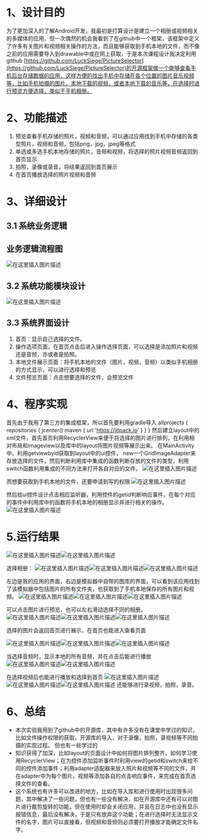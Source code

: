 # 1、设计目的
为了更加深入的了解Android开发，我最初是打算设计是建立一个相册或视频相关的多媒体的应用，但一次偶然的机会我看到了在github中一个框架，该框架中定义了许多有关图片和视频相关操作的方法，而且能够获取到手机本地的文件，而不像之前的应用需要导入到drawable中或在网上获取，于是本次课程设计我决定利用github
[https://github.com/LuckSiege/PictureSelector](https://github.com/LuckSiege/PictureSelector)的开源框架做一个能够查看手机后台存储数据的应用，这样方便的找出手机中存储在各个位置的图片音乐视频等，比如手机拍摄的图片，本地下载的视频，或者本地下载的音乐等，在选择时进行预览方便选择，类似于手机相册。

# 2、功能描述

 1. 预览查看手机存储的照片，视频和音频，可以通过应用找到手机中存储的各类型照片，视频和音频，包括png，jpg，jpeg等格式
 2. 单选或多选手机本地存储的照片，音频和视频，将选择的照片视频音频返回到首页显示
 3. 拍照，录像或录音，将结果返回到首页展示
 4. 在首页播放选择的照片视频和音频
# 3、详细设计
## 3.1 系统业务逻辑
## 业务逻辑流程图
![在这里插入图片描述](https://img-blog.csdnimg.cn/20210614170042924.png?x-oss-process=image/watermark,type_ZmFuZ3poZW5naGVpdGk,shadow_10,text_aHR0cHM6Ly9ibG9nLmNzZG4ubmV0L3FxXzQ1ODA4NzAw,size_16,color_FFFFFF,t_70)

## 3.2 系统功能模块设计
![在这里插入图片描述](https://img-blog.csdnimg.cn/2021061417005155.png?x-oss-process=image/watermark,type_ZmFuZ3poZW5naGVpdGk,shadow_10,text_aHR0cHM6Ly9ibG9nLmNzZG4ubmV0L3FxXzQ1ODA4NzAw,size_16,color_FFFFFF,t_70)

    

## 3.3 系统界面设计

 1. 首页：显示自己选择的文件。
 2. 操作选项页面，在首页点击后进入操作选择页面，可以选择是添加照片和视频还是音频，亦或者是拍照。
 3. 本地文件展示页面：将手机本地的文件（图片，视频，音频）以类似手机相册的方式显示，可以进行选择和预览
 4. 文件预览页面：点击想要选择的文件，会预览文件




# 4、程序实现

首先由于我用了第三方的集成框架，所以首先要利用gradle导入
allprojects {
   repositories {
      jcenter()
      maven { url 'https://jitpack.io' }
   }
}
然后建立layout中的xml文件，首先首页利用RecyclerView来便于将选择的图片进行排列，在利用相对布局和imageview以及库中的layout将图片视频等展示出来。
在MainActivity中，利用getviewbyid获取到layout中的ui控件，
new一个GridImageAdapter来存放选择的文件，然后判断利用库中集成的函数判断存放的文件的类型，利用switch函数利用集成的不同方法来打开各自对应的文件。
![在这里插入图片描述](https://img-blog.csdnimg.cn/20210614170101382.png?x-oss-process=image/watermark,type_ZmFuZ3poZW5naGVpdGk,shadow_10,text_aHR0cHM6Ly9ibG9nLmNzZG4ubmV0L3FxXzQ1ODA4NzAw,size_16,color_FFFFFF,t_70)

而想要获取到手机本地的文件，还要申请到写的权限
![在这里插入图片描述](https://img-blog.csdnimg.cn/20210614170109485.png?x-oss-process=image/watermark,type_ZmFuZ3poZW5naGVpdGk,shadow_10,text_aHR0cHM6Ly9ibG9nLmNzZG4ubmV0L3FxXzQ1ODA4NzAw,size_16,color_FFFFFF,t_70)

然后给ui控件设计点击相应监听器，利用控件的getid判断响应事件，在每个对应的事件中利用库中的函数将手机本地的相册显示并进行相关的操作。
![在这里插入图片描述](https://img-blog.csdnimg.cn/20210614170115230.png?x-oss-process=image/watermark,type_ZmFuZ3poZW5naGVpdGk,shadow_10,text_aHR0cHM6Ly9ibG9nLmNzZG4ubmV0L3FxXzQ1ODA4NzAw,size_16,color_FFFFFF,t_70)

# 5.运行结果

![在这里插入图片描述](https://img-blog.csdnimg.cn/20210614170123152.png)![在这里插入图片描述](https://img-blog.csdnimg.cn/20210614170127662.png?x-oss-process=image/watermark,type_ZmFuZ3poZW5naGVpdGk,shadow_10,text_aHR0cHM6Ly9ibG9nLmNzZG4ubmV0L3FxXzQ1ODA4NzAw,size_16,color_FFFFFF,t_70)

选择相册：
![在这里插入图片描述](https://img-blog.csdnimg.cn/20210614170136744.png)![在这里插入图片描述](https://img-blog.csdnimg.cn/20210614170139745.png)![在这里插入图片描述](https://img-blog.csdnimg.cn/20210614170149392.png)



         
左边是我的应用的界面，右边是模拟器中自带的图库的界面，可以看到该应用找到了该模拟器中包括图片的所有文件夹，也获取到了手机本地保存的所有图片和视频。
![在这里插入图片描述](https://img-blog.csdnimg.cn/20210614170201572.png)![在这里插入图片描述](https://img-blog.csdnimg.cn/20210614170205729.png)![在这里插入图片描述](https://img-blog.csdnimg.cn/2021061417020910.png)



可以点击图片进行预览，也可以左右滑动选择不同的相册。
![在这里插入图片描述](https://img-blog.csdnimg.cn/20210614170215310.png)![在这里插入图片描述](https://img-blog.csdnimg.cn/20210614170219150.png)![在这里插入图片描述](https://img-blog.csdnimg.cn/20210614170223137.png)



选择的图片会返回首页进行展示，在首页也能进入查看页面



![在这里插入图片描述](https://img-blog.csdnimg.cn/20210614170229731.png)![在这里插入图片描述](https://img-blog.csdnimg.cn/20210614170233304.png)![在这里插入图片描述](https://img-blog.csdnimg.cn/2021061417023767.png)


当选择音频时，显示本地的所有音频，并在点击后能进行播放
![在这里插入图片描述](https://img-blog.csdnimg.cn/2021061417025487.png?x-oss-process=image/watermark,type_ZmFuZ3poZW5naGVpdGk,shadow_10,text_aHR0cHM6Ly9ibG9nLmNzZG4ubmV0L3FxXzQ1ODA4NzAw,size_16,color_FFFFFF,t_70)![在这里插入图片描述](https://img-blog.csdnimg.cn/20210614170301169.png?x-oss-process=image/watermark,type_ZmFuZ3poZW5naGVpdGk,shadow_10,text_aHR0cHM6Ly9ibG9nLmNzZG4ubmV0L3FxXzQ1ODA4NzAw,size_16,color_FFFFFF,t_70)


在选择视频后也能进行播放和选择到首页
![在这里插入图片描述](https://img-blog.csdnimg.cn/20210614170309269.png?x-oss-process=image/watermark,type_ZmFuZ3poZW5naGVpdGk,shadow_10,text_aHR0cHM6Ly9ibG9nLmNzZG4ubmV0L3FxXzQ1ODA4NzAw,size_16,color_FFFFFF,t_70)![在这里插入图片描述](https://img-blog.csdnimg.cn/20210614170313465.png?x-oss-process=image/watermark,type_ZmFuZ3poZW5naGVpdGk,shadow_10,text_aHR0cHM6Ly9ibG9nLmNzZG4ubmV0L3FxXzQ1ODA4NzAw,size_16,color_FFFFFF,t_70)![在这里插入图片描述](https://img-blog.csdnimg.cn/2021061417031876.png?x-oss-process=image/watermark,type_ZmFuZ3poZW5naGVpdGk,shadow_10,text_aHR0cHM6Ly9ibG9nLmNzZG4ubmV0L3FxXzQ1ODA4NzAw,size_16,color_FFFFFF,t_70)
还能够进行录视频，拍照，录音。

# 6、总结

 - 本次实验我用到了github中的开源库，其中有许多没有在课堂中学过的知识，比如文件操作权限的获取，开源库的导入，对于录像，拍照，录视频等不同拍摄的实现过程。
但也有一些学过的
 -  知识获得了加深，比如layout的页面设计中如何将图片排列整齐，如何学习使用RecyclerView；在为控件添加监听事件时利用view的getid和switch来给不同的控件添加事件；利用adapter适配器来放入照片和视频等不同的文件，并在adapter中为每个图片，视频等添加各自的点击响应事件，来完成在首页选择文件的查看。
 - 这个系统也有许多可以改进的地方，比如在导入库和进行使用时出现很多问题，其中解决了一些问题，但也有一些没有解决，如在开源库中还有可以对图片进行裁剪旋转的功能，但在使用时却会关闭应用，并且在日志中也没有显示报错信息，最后没有解决，于是只有放弃这个功能；在进行选择时无法显示文件的名字，图片可以直接看，但视频和音频则必须要打开播放才能确定文件名字。

